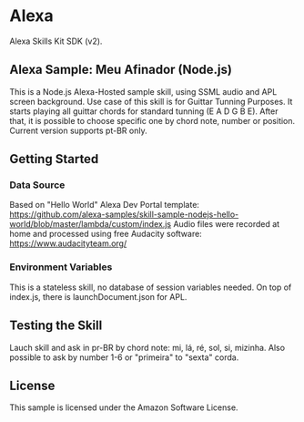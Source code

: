 # Alexa
Alexa Skills Kit SDK (v2).

## Alexa Sample: Meu Afinador (Node.js)

This is a Node.js Alexa-Hosted sample skill, using SSML audio and APL screen background. 
Use case of this skill is for Guittar Tunning Purposes. 
It starts playing all guittar chords for standard tunning (E A D G B E). 
After that, it is possible to choose specific one by chord note, number or position. 
Current version supports pt-BR only.  

## Getting Started

### Data Source
Based on "Hello World" Alexa Dev Portal template: https://github.com/alexa-samples/skill-sample-nodejs-hello-world/blob/master/lambda/custom/index.js 
Audio files were recorded at home and processed using free Audacity software: https://www.audacityteam.org/

### Environment Variables

This is a stateless skill, no database of session variables needed. On top of index.js, there is launchDocument.json for APL. 

## Testing the Skill

Lauch skill and ask in pr-BR by chord note: mi, lá, ré, sol, si, mizinha.
Also possible to ask by number 1-6 or "primeira" to "sexta" corda. 

## License

This sample is licensed under the Amazon Software License.

